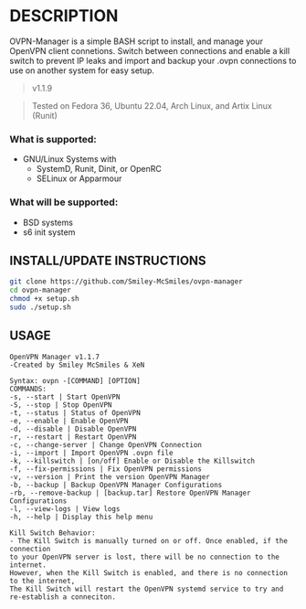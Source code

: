 # DESCRIPTION
OVPN-Manager is a simple BASH script to install, and manage your OpenVPN client connetions. Switch between connections and enable a kill switch to prevent IP leaks and import and backup your .ovpn connections to use on another system for easy setup.

> v1.1.9

> Tested on Fedora 36, Ubuntu 22.04, Arch Linux, and Artix Linux (Runit)

### What is supported:
- GNU/Linux Systems with
  - SystemD, Runit, Dinit, or OpenRC
  - SELinux or Apparmour

### What will be supported:
- BSD systems
- s6 init system

## INSTALL/UPDATE INSTRUCTIONS

```bash
git clone https://github.com/Smiley-McSmiles/ovpn-manager
cd ovpn-manager
chmod +x setup.sh
sudo ./setup.sh
```

## USAGE

```
OpenVPN Manager v1.1.7
-Created by Smiley McSmiles & XeN

Syntax: ovpn -[COMMAND] [OPTION]
COMMANDS:
-s, --start | Start OpenVPN
-S, --stop | Stop OpenVPN
-t, --status | Status of OpenVPN
-e, --enable | Enable OpenVPN
-d, --disable | Disable OpenVPN
-r, --restart | Restart OpenVPN
-c, --change-server | Change OpenVPN Connection
-i, --import | Import OpenVPN .ovpn file
-k, --killswitch | [on/off] Enable or Disable the Killswitch
-f, --fix-permissions | Fix OpenVPN permissions
-v, --version | Print the version OpenVPN Manager
-b, --backup | Backup OpenVPN Manager Configurations
-rb, --remove-backup | [backup.tar] Restore OpenVPN Manager Configurations
-l, --view-logs | View logs
-h, --help | Display this help menu

Kill Switch Behavior:
- The Kill Switch is manually turned on or off. Once enabled, if the connection
to your OpenVPN server is lost, there will be no connection to the internet.
However, when the Kill Switch is enabled, and there is no connection to the internet,
The Kill Switch will restart the OpenVPN systemd service to try and re-establish a conneciton.
```
